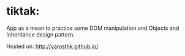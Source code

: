 # tiktak: 

App as a mean to practice some DOM manipulation and Objects and Inheritance design pattern. 

Hosted on: http://yarosthk.github.io/
